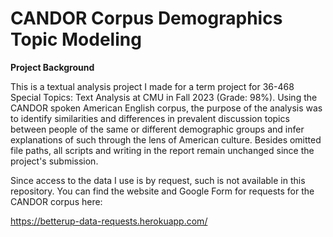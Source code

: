 # CANDOR Corpus Demographics Topic Modeling

**Project Background**

This is a textual analysis project I made for a term project for 36-468 Special Topics: Text Analysis at CMU in Fall 2023 (Grade: 98%). Using the CANDOR spoken American English corpus, the purpose of the analysis was to identify similarities and differences in prevalent discussion topics between people of the same or different demographic groups and infer explanations of such through the lens of American culture. Besides omitted file paths, all scripts and writing in the report remain unchanged since the project's submission.

Since access to the data I use is by request, such is not available in this repository. You can find the website and Google Form for requests for the CANDOR corpus here:

https://betterup-data-requests.herokuapp.com/
